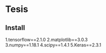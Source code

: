 # Tesis

## Install
1.tensorflow==2.1.0
2.matplotlib==3.0.3  
3.numpy==1.18.1
4.scipy==1.4.1
5.Keras==2.3.1 
